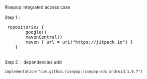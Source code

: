 Risepop integrated access case

Step 1：  
   <pre>
 repositories {
        google()
        mavenCentral()
        maven { url = uri("https://jitpack.io") }
    }
   </pre>
Step 2： dependencies add   

    implementation("com.github.risepop:risepop-adx-android:1.0.7")
